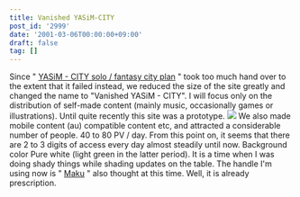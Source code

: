 ```yaml
---
title: Vanished YASiM-CITY
post_id: '2999'
date: '2001-03-06T00:00:00+09:00'
draft: false
tag: []
---
```


Since " [YASiM - CITY solo / fantasy city plan](/kuto) " took too much hand over to the extent that it failed instead, we reduced the size of the site greatly and changed the name to "Vanished YASiM - CITY". I will focus only on the distribution of self-made content (mainly music, occasionally games or illustrations). Until quite recently this site was a prototype. ![](https://danmaq.com/wp-content/uploads/1999/09/vy.png) We also made mobile content (au) compatible content etc, and attracted a considerable number of people. 40 to 80 PV / day. From this point on, it seems that there are 2 to 3 digits of access every day almost steadily until now. Background color Pure white (light green in the latter period). It is a time when I was doing shady things while shading updates on the table. The handle I'm using now is " [Maku](/danmaq) " also thought at this time. Well, it is already prescription.